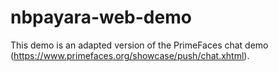 # nbpayara-web-demo

This demo is an adapted version of the PrimeFaces chat demo (https://www.primefaces.org/showcase/push/chat.xhtml).
